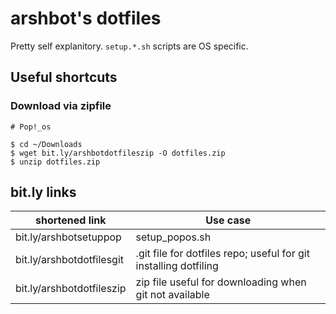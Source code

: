 # arshbot's dotfiles

Pretty self explanitory. `setup.*.sh` scripts are OS specific. 

## Useful shortcuts

### Download via zipfile

```
# Pop!_os

$ cd ~/Downloads
$ wget bit.ly/arshbotdotfileszip -O dotfiles.zip
$ unzip dotfiles.zip
```

## bit.ly links

| shortened link | Use case |
| -------------- | -------- |
| bit.ly/arshbotsetuppop | setup_popos.sh |
| bit.ly/arshbotdotfilesgit | .git file for dotfiles repo; useful for git installing dotfiling |
| bit.ly/arshbotdotfileszip | zip file useful for downloading when git not available |

